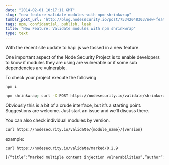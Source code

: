```yaml
---
date: "2014-02-01 10:17:11 GMT"
slug: "new-feature-validate-modules-with-npm-shrinkwrap"
tumblr_post_url: "http://blog.nodesecurity.io/post/75342048303/new-feature-validate-modules-with-npm-shrinkwrap"
tags: npm, confidential, publish, leak
title: "New Feature: Validate modules with npm shrinkwrap"
type: text
---
```


With the recent site update to hapi.js we tossed in a new feature.

One important aspect of the Node Security Project is to enable developers to know if modules they are using are vulnerable or if some sub dependencies are vulnerable.

To check your project execute the following

```bash
npm i

npm shrinkwrap; curl -X POST https://nodesecurity.io/validate/shrinkwrap -d @npm-shrinkwrap.json -H “content-type: application/json”
```

Obviously this is a bit of a crude interface, but it’s a starting point. Suggestions are welcome. Just start an issue and we’ll discuss there.

You can also check individual modules by version.

```bash
curl https://nodesecurity.io/validate/{module_name}/{version}
```

example:

```bash
curl https://nodesecurity.io/validate/marked/0.2.9

[{“title”:”Marked multiple content injection vulnerabilities”,”author”:”Adam Baldwin”,”module_name”:”marked”,”publish_date”:”Fri Jan 31 2014 00:33:12 GMT-0800 (PST)”,”cve”:”CVE-temp”,”vulnerable_versions”:”<0.3.0”,”patched_versions”:”>=0.3.0”, “url”:”marked_multiple_content_injection_vulnerabilities”}]
```
